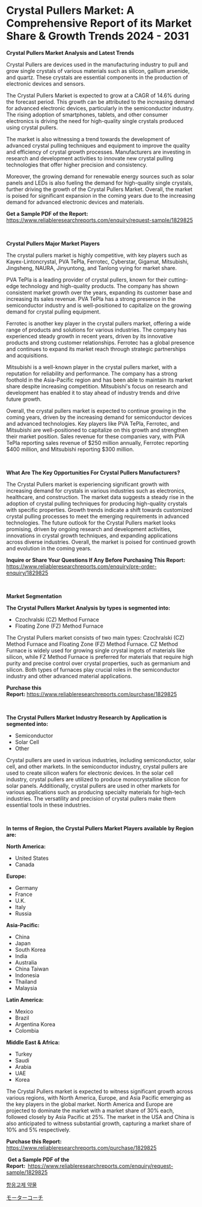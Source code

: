 <p><h1>Crystal Pullers Market: A Comprehensive Report of its Market Share & Growth Trends 2024 - 2031</h1></p><p><strong>Crystal Pullers Market Analysis and Latest Trends</strong></p>
<p><p>Crystal Pullers are devices used in the manufacturing industry to pull and grow single crystals of various materials such as silicon, gallium arsenide, and quartz. These crystals are essential components in the production of electronic devices and sensors.</p><p>The Crystal Pullers Market is expected to grow at a CAGR of 14.6% during the forecast period. This growth can be attributed to the increasing demand for advanced electronic devices, particularly in the semiconductor industry. The rising adoption of smartphones, tablets, and other consumer electronics is driving the need for high-quality single crystals produced using crystal pullers.</p><p>The market is also witnessing a trend towards the development of advanced crystal pulling techniques and equipment to improve the quality and efficiency of crystal growth processes. Manufacturers are investing in research and development activities to innovate new crystal pulling technologies that offer higher precision and consistency.</p><p>Moreover, the growing demand for renewable energy sources such as solar panels and LEDs is also fueling the demand for high-quality single crystals, further driving the growth of the Crystal Pullers Market. Overall, the market is poised for significant expansion in the coming years due to the increasing demand for advanced electronic devices and materials.</p></p>
<p><strong>Get a Sample PDF of the Report:&nbsp;</strong> <a href="https://www.reliableresearchreports.com/enquiry/request-sample/1829825">https://www.reliableresearchreports.com/enquiry/request-sample/1829825</a></p>
<p>&nbsp;</p>
<p><strong>Crystal Pullers Major Market Players</strong></p>
<p><p>The crystal pullers market is highly competitive, with key players such as Kayex-Lintoncrystal, PVA TePla, Ferrotec, Cyberstar, Gigamat, Mitsubishi, Jingsheng, NAURA, Jinyuntong, and Tanlong vying for market share. </p><p>PVA TePla is a leading provider of crystal pullers, known for their cutting-edge technology and high-quality products. The company has shown consistent market growth over the years, expanding its customer base and increasing its sales revenue. PVA TePla has a strong presence in the semiconductor industry and is well-positioned to capitalize on the growing demand for crystal pulling equipment.</p><p>Ferrotec is another key player in the crystal pullers market, offering a wide range of products and solutions for various industries. The company has experienced steady growth in recent years, driven by its innovative products and strong customer relationships. Ferrotec has a global presence and continues to expand its market reach through strategic partnerships and acquisitions.</p><p>Mitsubishi is a well-known player in the crystal pullers market, with a reputation for reliability and performance. The company has a strong foothold in the Asia-Pacific region and has been able to maintain its market share despite increasing competition. Mitsubishi's focus on research and development has enabled it to stay ahead of industry trends and drive future growth.</p><p>Overall, the crystal pullers market is expected to continue growing in the coming years, driven by the increasing demand for semiconductor devices and advanced technologies. Key players like PVA TePla, Ferrotec, and Mitsubishi are well-positioned to capitalize on this growth and strengthen their market position. Sales revenue for these companies vary, with PVA TePla reporting sales revenue of $250 million annually, Ferrotec reporting $400 million, and Mitsubishi reporting $300 million.</p></p>
<p>&nbsp;</p>
<p><strong>What Are The Key Opportunities For Crystal Pullers Manufacturers?</strong></p>
<p><p>The Crystal Pullers market is experiencing significant growth with increasing demand for crystals in various industries such as electronics, healthcare, and construction. The market data suggests a steady rise in the adoption of crystal pulling techniques for producing high-quality crystals with specific properties. Growth trends indicate a shift towards customized crystal pulling processes to meet the emerging requirements in advanced technologies. The future outlook for the Crystal Pullers market looks promising, driven by ongoing research and development activities, innovations in crystal growth techniques, and expanding applications across diverse industries. Overall, the market is poised for continued growth and evolution in the coming years.</p></p>
<p><strong>Inquire or Share Your Questions If Any Before Purchasing This Report:</strong> <a href="https://www.reliableresearchreports.com/enquiry/pre-order-enquiry/1829825">https://www.reliableresearchreports.com/enquiry/pre-order-enquiry/1829825</a></p>
<p>&nbsp;</p>
<p><strong>Market Segmentation</strong></p>
<p><strong>The Crystal Pullers Market Analysis by types is segmented into:</strong></p>
<p><ul><li>Czochralski (CZ) Method Furnace</li><li>Floating Zone (FZ) Method Furnace</li></ul></p>
<p><p>The Crystal Pullers market consists of two main types: Czochralski (CZ) Method Furnace and Floating Zone (FZ) Method Furnace. CZ Method Furnace is widely used for growing single crystal ingots of materials like silicon, while FZ Method Furnace is preferred for materials that require high purity and precise control over crystal properties, such as germanium and silicon. Both types of furnaces play crucial roles in the semiconductor industry and other advanced material applications.</p></p>
<p><strong>Purchase this Report:&nbsp;</strong><a href="https://www.reliableresearchreports.com/purchase/1829825">https://www.reliableresearchreports.com/purchase/1829825</a></p>
<p>&nbsp;</p>
<p><strong>The Crystal Pullers Market Industry Research by Application is segmented into:</strong></p>
<p><ul><li>Semiconductor</li><li>Solar Cell</li><li>Other</li></ul></p>
<p><p>Crystal pullers are used in various industries, including semiconductor, solar cell, and other markets. In the semiconductor industry, crystal pullers are used to create silicon wafers for electronic devices. In the solar cell industry, crystal pullers are utilized to produce monocrystalline silicon for solar panels. Additionally, crystal pullers are used in other markets for various applications such as producing specialty materials for high-tech industries. The versatility and precision of crystal pullers make them essential tools in these industries.</p></p>
<p>&nbsp;</p>
<p><strong>In terms of Region, the Crystal Pullers Market Players available by Region are:</strong></p>
<p>
    <p> <strong> North America: </strong>
        <ul>
            <li>United States</li>
            <li>Canada</li>
        </ul>
        </p> 
    <p> <strong> Europe: </strong>
        <ul>
            <li>Germany</li>
            <li>France</li>
            <li>U.K.</li>
            <li>Italy</li>
            <li>Russia</li>
        </ul>
        </p> 
    <p> <strong> Asia-Pacific: </strong>
        <ul>
            <li>China</li>
            <li>Japan</li>
            <li>South Korea</li>
            <li>India</li>
            <li>Australia</li>
            <li>China Taiwan</li>
            <li>Indonesia</li>
            <li>Thailand</li>
            <li>Malaysia</li>
        </ul>
        </p> 
    <p> <strong> Latin America: </strong>
        <ul>
            <li>Mexico</li>
            <li>Brazil</li>
            <li>Argentina Korea</li>
            <li>Colombia</li>
        </ul>
        </p> 
    <p> <strong> Middle East & Africa: </strong>
        <ul>
            <li>Turkey</li>
            <li>Saudi</li>
            <li>Arabia</li>
            <li>UAE</li>
            <li>Korea</li>
        </ul>
    </p>
    </p>
<p><p>The Crystal Pullers market is expected to witness significant growth across various regions, with North America, Europe, and Asia Pacific emerging as the key players in the global market. North America and Europe are projected to dominate the market with a market share of 30% each, followed closely by Asia Pacific at 25%. The market in the USA and China is also anticipated to witness substantial growth, capturing a market share of 10% and 5% respectively.</p></p>
<p><strong>Purchase this Report: </strong><a href="https://www.reliableresearchreports.com/purchase/1829825">https://www.reliableresearchreports.com/purchase/1829825</a></p>
<p>&nbsp;<strong>Get a Sample PDF of the Report:&nbsp;&nbsp;</strong><a href="https://www.reliableresearchreports.com/enquiry/request-sample/1829825">https://www.reliableresearchreports.com/enquiry/request-sample/1829825</a></p>
<p><strong></strong></p>
<p><p><a href="https://github.com/xvz497517413/Market-Research-Report-List-1/blob/main/613969111271.md">항응고제 약물</a></p><p><a href="https://github.com/ksxzwxabcuynh011/Market-Research-Report-List-1/blob/main/642930012038.md">モーターコーチ</a></p></p>